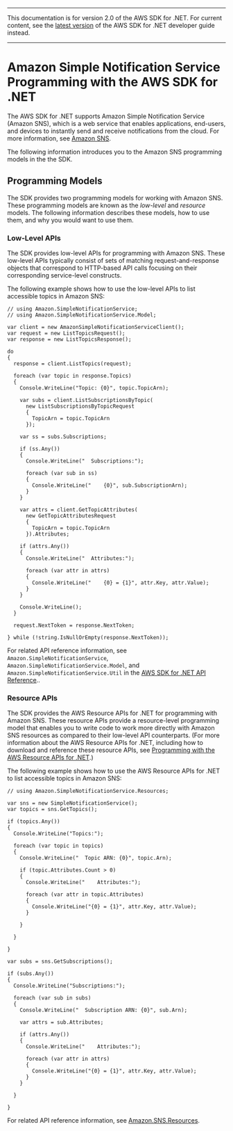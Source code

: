 --------

This documentation is for version 2\.0 of the AWS SDK for \.NET\. For current content, see the [latest version](https://docs.aws.amazon.com/sdk-for-net/latest/developer-guide) of the AWS SDK for \.NET developer guide instead\.

--------

# Amazon Simple Notification Service Programming with the AWS SDK for \.NET<a name="sns-apis-intro"></a>

The AWS SDK for \.NET supports Amazon Simple Notification Service \(Amazon SNS\), which is a web service that enables applications, end\-users, and devices to instantly send and receive notifications from the cloud\. For more information, see [Amazon SNS](https://aws.amazon.com/sns/)\.

The following information introduces you to the Amazon SNS programming models in the the SDK\.

## Programming Models<a name="sns-apis-intro-models"></a>

The SDK provides two programming models for working with Amazon SNS\. These programming models are known as the *low\-level* and *resource* models\. The following information describes these models, how to use them, and why you would want to use them\.

### Low\-Level APIs<a name="sns-apis-intro-low-level"></a>

The SDK provides low\-level APIs for programming with Amazon SNS\. These low\-level APIs typically consist of sets of matching request\-and\-response objects that correspond to HTTP\-based API calls focusing on their corresponding service\-level constructs\.

The following example shows how to use the low\-level APIs to list accessible topics in Amazon SNS:

```
// using Amazon.SimpleNotificationService;
// using Amazon.SimpleNotificationService.Model;

var client = new AmazonSimpleNotificationServiceClient();
var request = new ListTopicsRequest();
var response = new ListTopicsResponse();

do
{
  response = client.ListTopics(request);  

  foreach (var topic in response.Topics)
  {
    Console.WriteLine("Topic: {0}", topic.TopicArn);

    var subs = client.ListSubscriptionsByTopic(
      new ListSubscriptionsByTopicRequest
      {
        TopicArn = topic.TopicArn
      });

    var ss = subs.Subscriptions;

    if (ss.Any())
    {
      Console.WriteLine("  Subscriptions:");

      foreach (var sub in ss)
      {
        Console.WriteLine("    {0}", sub.SubscriptionArn);
      }
    }

    var attrs = client.GetTopicAttributes(
      new GetTopicAttributesRequest
      {
        TopicArn = topic.TopicArn
      }).Attributes;

    if (attrs.Any())
    {
      Console.WriteLine("  Attributes:");

      foreach (var attr in attrs)
      {
        Console.WriteLine("    {0} = {1}", attr.Key, attr.Value);
      }
    }    

    Console.WriteLine();
  }

  request.NextToken = response.NextToken;

} while (!string.IsNullOrEmpty(response.NextToken));
```

For related API reference information, see `Amazon.SimpleNotificationService`, `Amazon.SimpleNotificationService.Model`, and `Amazon.SimpleNotificationService.Util` in the [AWS SDK for \.NET API Reference](https://docs.aws.amazon.com/sdkfornet/latest/apidocs/)\.\.

### Resource APIs<a name="sns-apis-intro-resource-level"></a>

The SDK provides the AWS Resource APIs for \.NET for programming with Amazon SNS\. These resource APIs provide a resource\-level programming model that enables you to write code to work more directly with Amazon SNS resources as compared to their low\-level API counterparts\. \(For more information about the AWS Resource APIs for \.NET, including how to download and reference these resource APIs, see [Programming with the AWS Resource APIs for \.NET](resource-level-apis-intro.md)\.\)

The following example shows how to use the AWS Resource APIs for \.NET to list accessible topics in Amazon SNS:

```
// using Amazon.SimpleNotificationService.Resources;

var sns = new SimpleNotificationService();
var topics = sns.GetTopics();

if (topics.Any())
{
  Console.WriteLine("Topics:");

  foreach (var topic in topics)
  {
    Console.WriteLine("  Topic ARN: {0}", topic.Arn);
  
    if (topic.Attributes.Count > 0)
    {
      Console.WriteLine("    Attributes:");

      foreach (var attr in topic.Attributes)
      {
        Console.WriteLine("{0} = {1}", attr.Key, attr.Value);
      }

    }
    
  }

}

var subs = sns.GetSubscriptions();

if (subs.Any())
{
  Console.WriteLine("Subscriptions:");
 
  foreach (var sub in subs)
  {
    Console.WriteLine("  Subscription ARN: {0}", sub.Arn);

    var attrs = sub.Attributes;

    if (attrs.Any())
    {
      Console.WriteLine("    Attributes:");

      foreach (var attr in attrs)
      {
        Console.WriteLine("{0} = {1}", attr.Key, attr.Value);
      }
    }

  }

}
```

For related API reference information, see [Amazon\.SNS\.Resources](https://docs.aws.amazon.com/sdkfornet/latest/apidocs/NSNSResourcesNET45.html)\.